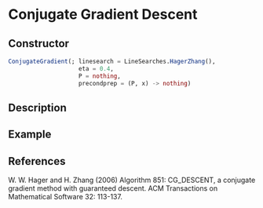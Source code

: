 # Conjugate Gradient Descent
## Constructor
```julia
ConjugateGradient(; linesearch = LineSearches.HagerZhang(),
                    eta = 0.4,
                    P = nothing,
                    precondprep = (P, x) -> nothing)
```

## Description

## Example
## References
W. W. Hager and H. Zhang (2006) Algorithm 851: CG_DESCENT, a conjugate gradient method with guaranteed descent. ACM Transactions on Mathematical Software 32: 113-137.
